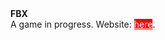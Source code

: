 <html>
  <head>
    <title>HI</title>
    <style>
      .buttonLink {
        color: white;
        background-color: red;
      }
    </style>
  </head>
  <body>
    <b>FBX</b><br>
    A game in progress. Website: <a href="https://d4q2.github.io/FBX/" class="buttonLink">here</a>.
  </body>
</html>

